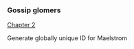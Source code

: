 ### Gossip glomers

[Chapter 2](https://fly.io/dist-sys/2/)

Generate globally unique ID for Maelstrom
